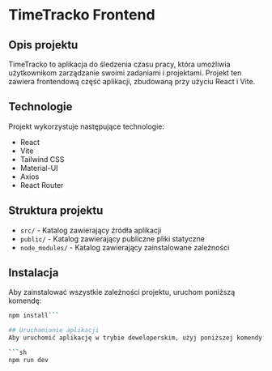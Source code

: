 # TimeTracko Frontend

## Opis projektu

TimeTracko to aplikacja do śledzenia czasu pracy, która umożliwia użytkownikom zarządzanie swoimi zadaniami i projektami. Projekt ten zawiera frontendową część aplikacji, zbudowaną przy użyciu React i Vite.

## Technologie

Projekt wykorzystuje następujące technologie:

- React
- Vite
- Tailwind CSS
- Material-UI
- Axios
- React Router

## Struktura projektu

- `src/` - Katalog zawierający źródła aplikacji
- `public/` - Katalog zawierający publiczne pliki statyczne
- `node_modules/` - Katalog zawierający zainstalowane zależności

## Instalacja

Aby zainstalować wszystkie zależności projektu, uruchom poniższą komendę:

```sh
npm install```

## Uruchamianie aplikacji
Aby uruchomić aplikację w trybie deweloperskim, użyj poniższej komendy:

```sh
npm run dev
```
